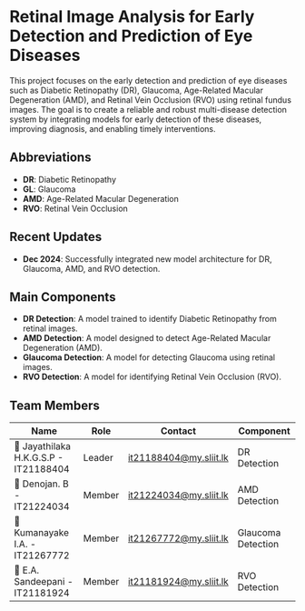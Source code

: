 # Retinal Image Analysis for Early Detection and Prediction of Eye Diseases

This project focuses on the early detection and prediction of eye diseases such as Diabetic Retinopathy (DR), Glaucoma, Age-Related Macular Degeneration (AMD), and Retinal Vein Occlusion (RVO) using retinal fundus images. The goal is to create a reliable and robust multi-disease detection system by integrating models for early detection of these diseases, improving diagnosis, and enabling timely interventions.

## Abbreviations
- **DR**: Diabetic Retinopathy
- **GL**: Glaucoma
- **AMD**: Age-Related Macular Degeneration
- **RVO**: Retinal Vein Occlusion

## Recent Updates
- **Dec 2024**: Successfully integrated new model architecture for DR, Glaucoma, AMD, and RVO detection.

## Main Components
- **DR Detection**: A model trained to identify Diabetic Retinopathy from retinal images.
- **AMD Detection**: A model designed to detect Age-Related Macular Degeneration (AMD).
- **Glaucoma Detection**: A model for detecting Glaucoma using retinal images.
- **RVO Detection**: A model for identifying Retinal Vein Occlusion (RVO).

## Team Members

| Name                                      | Role    | Contact                        | Component              |
|-------------------------------------------|---------|--------------------------------|------------------------|
| 👤 Jayathilaka H.K.G.S.P - IT21188404     | Leader  | it21188404@my.sliit.lk         | DR Detection           |
| 👤 Denojan. B - IT21224034                | Member  | it21224034@my.sliit.lk         | AMD Detection          |
| 👤 Kumanayake I.A. - IT21267772           | Member  | it21267772@my.sliit.lk         | Glaucoma Detection     |
| 👤 E.A. Sandeepani - IT21181924           | Member  | it21181924@my.sliit.lk         | RVO Detection          |
